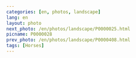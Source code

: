 ```yaml
---
categories: [en, photos, landscape]
lang: en
layout: photo
next_photo: /en/photos/landscape/P0000025.html
picname: P0000028
prev_photo: /en/photos/landscape/P0000408.html
tags: [Horses]
---
```

